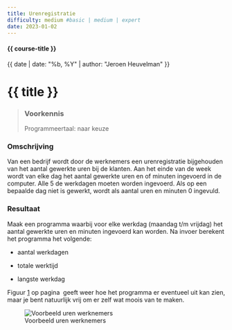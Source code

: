 ```yaml
---
title: Urenregistratie
difficulty: medium #basic | medium | expert
date: 2023-01-02
---
```


#### {{ course-title }}
{{ date | date: "%b, %Y" | author: "Jeroen Heuvelman" }}


# {{ title }}

> ### Voorkennis
> Programmeertaal: naar keuze

### Omschrijving
Van een bedrijf wordt door de werknemers een urenregistratie bijgehouden
van het aantal gewerkte uren bij de klanten. Aan het einde van de week
wordt van elke dag het aantal gewerkte uren en of minuten ingevoerd in
de computer. Alle 5 de werkdagen moeten worden ingevoerd. Als op een
bepaalde dag niet is gewerkt, wordt als aantal uren en minuten 0
ingevuld.

### Resultaat
Maak een programma waarbij voor elke werkdag (maandag t/m vrijdag) het
aantal gewerkte uren en minuten ingevoerd kan worden. Na invoer berekent
het programma het volgende:

- aantal werkdagen

- totale werktijd

- langste werkdag

Figuur <a href="#fig:Voorbeeld urenwerknemers" data-reference-type="ref"
data-reference="fig:Voorbeeld urenwerknemers">1</a> op pagina  geeft
weer hoe het programma er eventueel uit kan zien, maar je bent
natuurlijk vrij om er zelf wat moois van te maken.

<figure>
<img src="Artwork/voorbeeld.png" id="fig:Voorbeeld urenwerknemers"
alt="Voorbeeld uren werknemers" />
<figcaption aria-hidden="true">Voorbeeld uren werknemers</figcaption>
</figure>
